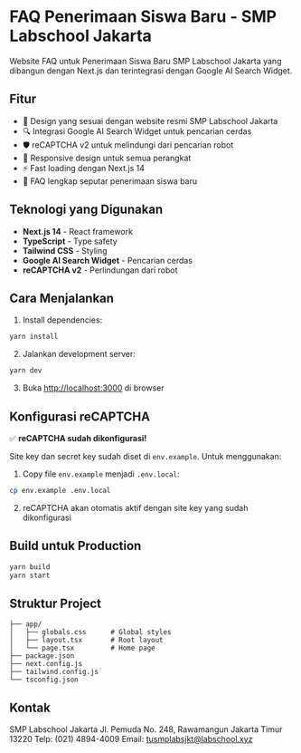 # FAQ Penerimaan Siswa Baru - SMP Labschool Jakarta

Website FAQ untuk Penerimaan Siswa Baru SMP Labschool Jakarta yang dibangun dengan Next.js dan terintegrasi dengan Google AI Search Widget.

## Fitur

- 🎨 Design yang sesuai dengan website resmi SMP Labschool Jakarta
- 🔍 Integrasi Google AI Search Widget untuk pencarian cerdas
- 🛡️ reCAPTCHA v2 untuk melindungi dari pencarian robot
- 📱 Responsive design untuk semua perangkat
- ⚡ Fast loading dengan Next.js 14
- 🎯 FAQ lengkap seputar penerimaan siswa baru

## Teknologi yang Digunakan

- **Next.js 14** - React framework
- **TypeScript** - Type safety
- **Tailwind CSS** - Styling
- **Google AI Search Widget** - Pencarian cerdas
- **reCAPTCHA v2** - Perlindungan dari robot

## Cara Menjalankan

1. Install dependencies:
```bash
yarn install
```

2. Jalankan development server:
```bash
yarn dev
```

3. Buka [http://localhost:3000](http://localhost:3000) di browser

## Konfigurasi reCAPTCHA

✅ **reCAPTCHA sudah dikonfigurasi!**

Site key dan secret key sudah diset di `env.example`. Untuk menggunakan:

1. Copy file `env.example` menjadi `.env.local`:
```bash
cp env.example .env.local
```

2. reCAPTCHA akan otomatis aktif dengan site key yang sudah dikonfigurasi

## Build untuk Production

```bash
yarn build
yarn start
```

## Struktur Project

```
├── app/
│   ├── globals.css      # Global styles
│   ├── layout.tsx       # Root layout
│   └── page.tsx         # Home page
├── package.json
├── next.config.js
├── tailwind.config.js
└── tsconfig.json
```

## Kontak

SMP Labschool Jakarta
Jl. Pemuda No. 248, Rawamangun
Jakarta Timur 13220
Telp: (021) 4894-4009
Email: tusmplabsjkt@labschool.xyz
